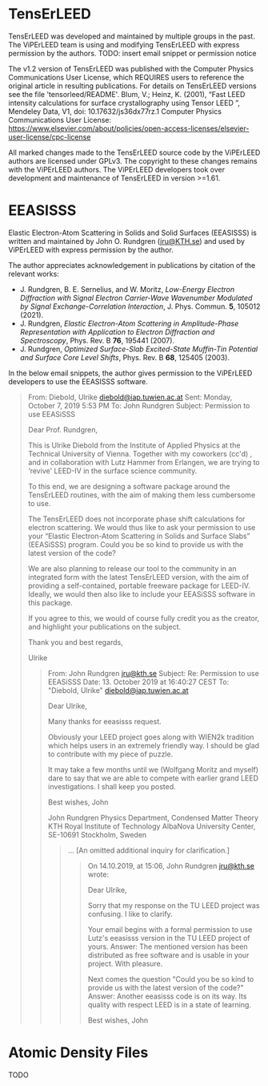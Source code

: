 # TensErLEED

TensErLEED was developed and maintained by multiple groups in the past.
The ViPErLEED team is using and modifying TensErLEED with express
permission by the authors.
TODO: insert email snippet or permission notice

The v1.2 version of TensErLEED was published with the Computer Physics
Communications User License, which REQUIRES users to reference the
original article in resulting publications.
For details on TensErLEED versions see the file 'tensorleed/README'.
Blum, V.; Heinz, K. (2001), “Fast LEED intensity calculations for surface crystallography using Tensor LEED ”, Mendeley Data, V1, doi: 10.17632/js36dx77rz.1
Computer Physics Communications User License:
https://www.elsevier.com/about/policies/open-access-licenses/elsevier-user-license/cpc-license

All marked changes made to the TensErLEED source code by the
ViPErLEED authors are licensed under GPLv3. The copyright to these
changes remains with the ViPErLEED authors.
The ViPErLEED developers took over development and maintenance of
TensErLEED in version >=1.61.


# EEASISSS

Elastic Electron-Atom Scattering in Solids and Solid Surfaces (EEASISSS)
is written and maintained by John O. Rundgren (jru@KTH.se) and used by
ViPErLEED with express permission by the author.

The author appreciates acknowledgement in publications by citation of the relevant works:
- J. Rundgren, B. E. Sernelius, and W. Moritz, _Low-Energy Electron Diffraction with Signal Electron Carrier-Wave Wavenumber Modulated by Signal Exchange-Correlation Interaction_, J. Phys. Commun. **5**, 105012 (2021).
- J. Rundgren, _Elastic Electron-Atom Scattering in Amplitude-Phase Representation with Application to Electron Diffraction and Spectroscopy_, Phys. Rev. B **76**, 195441 (2007).
- J. Rundgren, _Optimized Surface-Slab Excited-State Muffin-Tin Potential and Surface Core Level Shifts_, Phys. Rev. B **68**, 125405 (2003).

In the below email snippets, the author gives permission to the
ViPErLEED developers to use the EEASISSS software.

> From: Diebold, Ulrike <diebold@iap.tuwien.ac.at>
> Sent: Monday, October 7, 2019 5:53 PM
> To: John Rundgren
> Subject: Permission to use EEASiSSS
> 
> Dear Prof. Rundgren,
> 
> This is Ulrike Diebold from the Institute of Applied Physics at the
> Technical University of Vienna. Together with my coworkers (cc'd) ,
> and in collaboration with Lutz Hammer from Erlangen,  we are trying to
> ‘revive' LEED-IV in the surface science community.
> 
> To this end, we are designing a software package around the TensErLEED
> routines, with the aim of making them less cumbersome to use.
> 
> The TensErLEED does not incorporate phase shift calculations for
> electron scattering. We would thus like to ask your permission to use
> your “Elastic Electron-Atom Scattering in Solids and Surface Slabs”
> (EEASiSSS) program.
> Could you be so kind to provide us with the latest version of the
> code?
> 
> We are also planning to release our tool to the community in an
> integrated form with the latest TensErLEED version, with the aim of
> providing a self-contained, portable freeware package for LEED-IV.
> Ideally, we would then also like to include your EEASiSSS software
> in this package.
> 
> If you agree to this, we would of course fully credit you as the
> creator, and highlight your publications on the subject.
> 
> Thank you and best regards,
> 
> Ulrike
> 
> 
>> From: John Rundgren <jru@kth.se>
>> Subject: Re: Permission to use EEASiSSS
>> Date: 13. October 2019 at 16:40:27 CEST
>> To: "Diebold, Ulrike" <diebold@iap.tuwien.ac.at>
>> 
>> Dear Ulrike,
>> 
>> Many thanks for eeasisss request.
>> 
>> Obviously your LEED project goes along with WIEN2k tradition which
>>helps users in an extremely friendly way. I should be glad to
>>contribute with my piece of puzzle.
>> 
>> It may take a few months until we (Wolfgang Moritz and myself) dare
>>to say that we are able to compete with earlier grand LEED
>>investigations. I shall keep you posted.
>> 
>> Best wishes,
>> John
>> 
>> 
>> John Rundgren
>> Physics Department, Condensed Matter Theory
>> KTH Royal Institute of Technology
>> AlbaNova University Center, SE-10691 Stockholm, Sweden
>>>
>>>
>>> ... [An omitted additional inquiry for clarification.]
>>>
>>>
>>>> On 14.10.2019, at 15:06, John Rundgren <jru@kth.se> wrote:
>>>>
>>>> Dear Ulrike,
>>>>
>>>> Sorry that my response on the TU LEED project was confusing. I
>>>> like to clarify.
>>>>
>>>> Your email begins with a formal permission to use Lutz's
>>>> eeasisss version in the TU LEED project of yours. Answer:
>>>> The mentioned version has been distributed as free software and
>>>> is usable in your project. With pleasure.
>>>>
>>>> Next comes the question "Could you be so kind to provide us with
>>>> the latest version of the code?" Answer:
>>>> Another eeasisss code is on its way. Its quality with respect
>>>> LEED is in a state of learning.
>>>>
>>>> Best wishes,
>>>> John

# Atomic Density Files

TODO